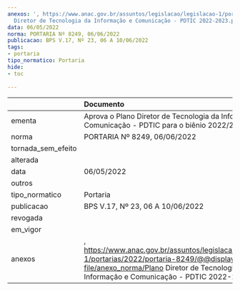 ```yaml
---
anexos: ', https://www.anac.gov.br/assuntos/legislacao/legislacao-1/portarias/2022/portaria-8249/@@display-file/anexo_norma/Plano
  Diretor de Tecnologia da Informação e Comunicação - PDTIC 2022-2023.pdf'
data: 06/05/2022
norma: PORTARIA Nº 8249, 06/06/2022
publicacao: BPS V.17, Nº 23, 06 A 10/06/2022
tags:
- portaria
tipo_normatico: Portaria
hide: 
- toc 
 
---
```


|                    | Documento                                                                                                                                                                                        |
|:-------------------|:-------------------------------------------------------------------------------------------------------------------------------------------------------------------------------------------------|
| ementa             | Aprova o Plano Diretor de Tecnologia da Informação e Comunicação - PDTIC para o biênio 2022/2023                                                                                                 |
| norma              | PORTARIA Nº 8249, 06/06/2022                                                                                                                                                                     |
| tornada_sem_efeito |                                                                                                                                                                                                  |
| alterada           |                                                                                                                                                                                                  |
| data               | 06/05/2022                                                                                                                                                                                       |
| outros             |                                                                                                                                                                                                  |
| tipo_normatico     | Portaria                                                                                                                                                                                         |
| publicacao         | BPS V.17, Nº 23, 06 A 10/06/2022                                                                                                                                                                 |
| revogada           |                                                                                                                                                                                                  |
| em_vigor           |                                                                                                                                                                                                  |
| anexos             | , https://www.anac.gov.br/assuntos/legislacao/legislacao-1/portarias/2022/portaria-8249/@@display-file/anexo_norma/Plano Diretor de Tecnologia da Informação e Comunicação - PDTIC 2022-2023.pdf |